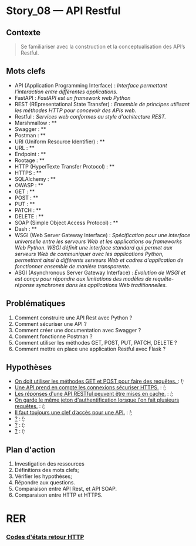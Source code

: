 <link rel="stylesheet" href="../../../stylesheet.css">

# Story_08 — API Restful

## Contexte
> Se familiariser avec la construction et la conceptualisation des API’s Restful.

## Mots clefs
- <def-of>API (Application Programming Interface)</def-of> : *Interface permettant l’interaction entre différentes applications.*
- <def-of>FastAPI</def-of> : *FastAPI est un framework web Python*
- <def-of>REST (REpresentational State Transfer)</def-of> : *Ensemble de principes utilisant les méthodes HTTP pour concevoir des APIs web.*
- <def-of>Restful</def-of> : *Services web conformes au style d'achitecture REST.*
- <def-of>Marshmallow</def-of> : **
- <def-of>Swagger</def-of> : **
- <def-of>Postman</def-of> : **
- <def-of>URI (Uniform Resource Identifier)</def-of> : **
- <def-of>URL</def-of> : **
- <def-of>Endpoint</def-of> : **
- <def-of>Rootage</def-of> : **
- <def-of>HTTP (HyperTexte Transfer Protocol)</def-of> : **
- <def-of>HTTPS</def-of> : **
- <def-of>SQLAlchemy</def-of> : **
- <def-of>OWASP</def-of> : **
- <def-of>GET</def-of> : **
- <def-of>POST</def-of> : **
- <def-of>PUT</def-of> : **
- <def-of>PATCH</def-of> : **
- <def-of>DELETE</def-of> : **
- <def-of>SOAP (Simple Object Access Protocol)</def-of> : **
- <def-of>Dash</def-of> : **
- <def-of>WSGI (Web Server Gateway Interface)</def-of> : *Spécification pour une interface universelle entre les serveurs Web et les applications ou frameworks Web Python. WSGI définit une interface standard qui permet aux serveurs Web de communiquer avec les applications Python, permettant ainsi à différents serveurs Web et cadres d'application de fonctionner ensemble de manière transparente.*
- <def-of>ASGI (Asynchronous Server Gateway Interface)</def-of> : *Évolution de WSGI et est conçu pour répondre aux limitations des modèles de requête-réponse synchrones dans les applications Web traditionnelles.*

## Problématiques
1. Comment construire une API Rest avec Python ? 
1. Comment sécuriser une API ? 
1. Comment créer une documentation avec Swagger ? 
1. Comment fonctionne Postman ?
1. Comment utiliser les méthodes GET, POST, PUT, PATCH, DELETE ? 
1. Comment mettre en place une application Restful avec Flask ? 

## Hypothèses
- <u>On doit utiliser les méthodes GET et POST pour faire des requêtes. </u> <h-t/> : *!;*
- <u>Une API prend en compte les connexions sécuriser HTTPS.</u> <h-t/> : *!;*
- <u>Les réponses d'une API RESTful peuvent être mises en cache.</u> <h-t/> : *!;*
- <u>On garde le même jeton d'authentification lorsque l'on fait plusieurs requêtes.</u> <h-t/> : *!;*
- <u>Il faut toujours une clef d’accès pour une API.</u> <h-t/> : *!;*
- <u>?</u> <h-t/> : *!;*
- <u>?</u> <h-t/> : *!;*
- <u>?</u> <h-t/> : *!;*

## Plan d'action
1. Investigation des ressources
1. Définitions des mots clefs;
1. Vérifier les hypothèses;
1. Répondre aux questions.
1. Comparaison entre API Rest, et API SOAP. 
1. Comparaison entre HTTP et HTTPS. 

# RER

### [Codes d'états retour HTTP](https://fr.wikipedia.org/wiki/Liste_des_codes_HTTP)

